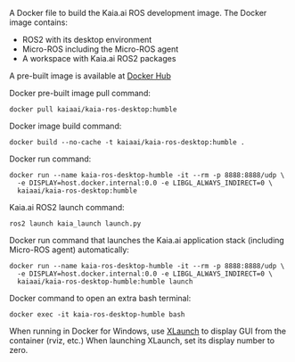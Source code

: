 A Docker file to build the Kaia.ai ROS development image. The Docker image contains:
- ROS2 with its desktop environment
- Micro-ROS including the Micro-ROS agent
- A workspace with Kaia.ai ROS2 packages

A pre-built image is available at [Docker Hub](https://hub.docker.com/r/kaiaai/kaia-ros)

Docker pre-built image pull command:
```
docker pull kaiaai/kaia-ros-desktop:humble
```

Docker image build command:
```
docker build --no-cache -t kaiaai/kaia-ros-desktop:humble .
```

Docker run command:
```
docker run --name kaia-ros-desktop-humble -it --rm -p 8888:8888/udp \
  -e DISPLAY=host.docker.internal:0.0 -e LIBGL_ALWAYS_INDIRECT=0 \
  kaiaai/kaia-ros-desktop:humble
```

Kaia.ai ROS2 launch command:
```
ros2 launch kaia_launch launch.py
```

Docker run command that launches the Kaia.ai application stack (including Micro-ROS agent) automatically:
```
docker run --name kaia-ros-desktop-humble -it --rm -p 8888:8888/udp \
  -e DISPLAY=host.docker.internal:0.0 -e LIBGL_ALWAYS_INDIRECT=0 \
  kaiaai/kaia-ros-desktop-humble:humble launch
```

Docker command to open an extra bash terminal:
```
docker exec -it kaia-ros-desktop-humble bash
```

When running in Docker for Windows, use [XLaunch](https://sourceforge.net/projects/xming/) to display GUI from the container (rviz, etc.)
When launching XLaunch, set its display number to zero.